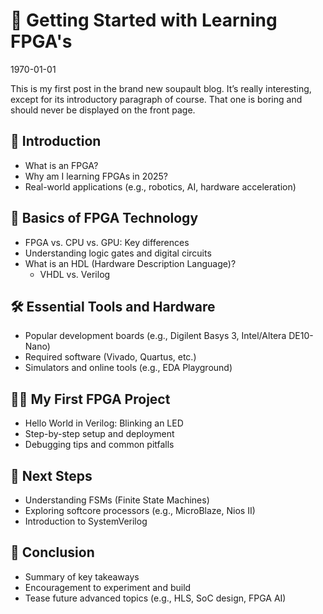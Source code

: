 # 📘 Getting Started with Learning FPGA's

<time id="post-date">1970-01-01</time>

<p id="post-excerpt">
This is my first post in the brand new soupault blog. It’s really interesting, except for its
introductory paragraph of course. That one is boring and should never be displayed on the front page.
</p>

## 🧭 Introduction
- What is an FPGA?
- Why am I learning FPGAs in 2025?
- Real-world applications (e.g., robotics, AI, hardware acceleration)

## 🧠 Basics of FPGA Technology
- FPGA vs. CPU vs. GPU: Key differences
- Understanding logic gates and digital circuits
- What is an HDL (Hardware Description Language)?
  - VHDL vs. Verilog

## 🛠️ Essential Tools and Hardware
- Popular development boards (e.g., Digilent Basys 3, Intel/Altera DE10-Nano)
- Required software (Vivado, Quartus, etc.)
- Simulators and online tools (e.g., EDA Playground)

## 👨‍💻 My First FPGA Project
- Hello World in Verilog: Blinking an LED
- Step-by-step setup and deployment
- Debugging tips and common pitfalls

## 🚀 Next Steps
- Understanding FSMs (Finite State Machines)
- Exploring softcore processors (e.g., MicroBlaze, Nios II)
- Introduction to SystemVerilog

## 📝 Conclusion
- Summary of key takeaways
- Encouragement to experiment and build
- Tease future advanced topics (e.g., HLS, SoC design, FPGA AI)
